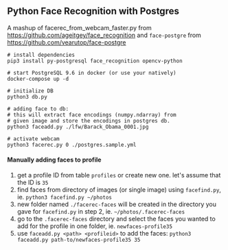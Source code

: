 ## Python Face Recognition with Postgres

A mashup of facerec_from_webcam_faster.py 
from https://github.com/ageitgey/face_recognition
and `face-postgre` from https://github.com/vearutop/face-postgre

```
# install dependencies
pip3 install py-postgresql face_recognition opencv-python

# start PostgreSQL 9.6 in docker (or use your natively)
docker-compose up -d

# initialize DB
python3 db.py

# adding face to db:
# this will extract face encodings (numpy.ndarray) from 
# given image and store the encodings in postgres db.
python3 faceadd.py ./lfw/Barack_Obama_0001.jpg

# activate webcam
python3 facerec.py 0 ./postgres.sample.yml
```


#### Manually adding faces to profile 

1. get a profile ID from table `profiles` or create new one. let's assume that the ID is `35`
2. find faces from directory of images (or single image) using `facefind.py`, ie. `python3 facefind.py ~/photos`
3. new folder named `./facerec-faces` will be created in the directory you gave for `facefind.py` in step 2, ie. `~/photos/.facerec-faces`
4. go to the `.facerec-faces` directory and select the faces you wanted to add for the profile in one folder, ie. `newfaces-profile35`
5. use `faceadd.py <path> <profileid>` to add the faces: `python3 faceadd.py path-to/newfaces-profile35 35`